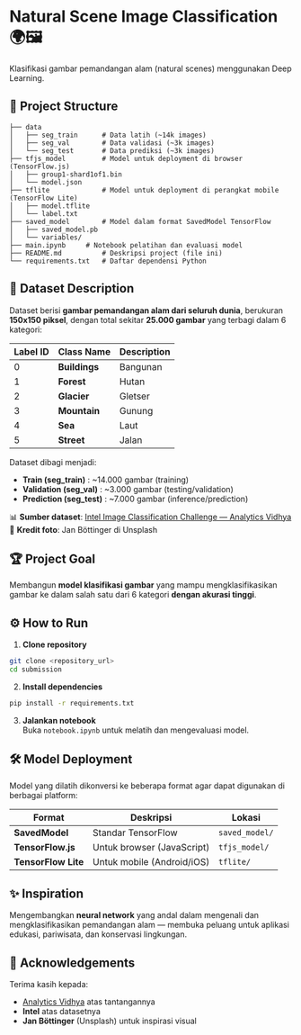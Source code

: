 
# Natural Scene Image Classification 🌍🖼️

Klasifikasi gambar pemandangan alam (natural scenes) menggunakan Deep Learning.

## 📂 Project Structure

```
├── data
│   ├── seg_train      # Data latih (~14k images)
│   ├── seg_val        # Data validasi (~3k images)
│   └── seg_test       # Data prediksi (~3k images)
├── tfjs_model         # Model untuk deployment di browser (TensorFlow.js)
│   ├── group1-shard1of1.bin
│   └── model.json
├── tflite             # Model untuk deployment di perangkat mobile (TensorFlow Lite)
│   ├── model.tflite
│   └── label.txt
├── saved_model        # Model dalam format SavedModel TensorFlow
│   ├── saved_model.pb
│   └── variables/
├── main.ipynb     # Notebook pelatihan dan evaluasi model
├── README.md          # Deskripsi project (file ini)
└── requirements.txt   # Daftar dependensi Python
```

## 📝 Dataset Description

Dataset berisi **gambar pemandangan alam dari seluruh dunia**, berukuran **150x150 piksel**, dengan total sekitar **25.000 gambar** yang terbagi dalam 6 kategori:

| Label ID | Class Name | Description |
|----------|------------|-------------|
| 0 | **Buildings** | Bangunan |
| 1 | **Forest** | Hutan |
| 2 | **Glacier** | Gletser |
| 3 | **Mountain** | Gunung |
| 4 | **Sea** | Laut |
| 5 | **Street** | Jalan |

Dataset dibagi menjadi:

- **Train (seg_train)** : ~14.000 gambar (training)
- **Validation (seg_val)** : ~3.000 gambar (testing/validation)
- **Prediction (seg_test)** : ~7.000 gambar (inference/prediction)

📊 **Sumber dataset**: [Intel Image Classification Challenge — Analytics Vidhya](https://datahack.analyticsvidhya.com)  
📸 **Kredit foto**: Jan Böttinger di Unsplash

## 🏆 Project Goal

Membangun **model klasifikasi gambar** yang mampu mengklasifikasikan gambar ke dalam salah satu dari 6 kategori **dengan akurasi tinggi**.

## ⚙️ How to Run

1. **Clone repository**  
```bash
git clone <repository_url>
cd submission
```

2. **Install dependencies**  
```bash
pip install -r requirements.txt
```

3. **Jalankan notebook**  
Buka `notebook.ipynb` untuk melatih dan mengevaluasi model.

## 🛠️ Model Deployment

Model yang dilatih dikonversi ke beberapa format agar dapat digunakan di berbagai platform:

| Format | Deskripsi | Lokasi |
|--------|-----------|--------|
| **SavedModel** | Standar TensorFlow | `saved_model/` |
| **TensorFlow.js** | Untuk browser (JavaScript) | `tfjs_model/` |
| **TensorFlow Lite** | Untuk mobile (Android/iOS) | `tflite/` |

## ✨ Inspiration

Mengembangkan **neural network** yang andal dalam mengenali dan mengklasifikasikan pemandangan alam — membuka peluang untuk aplikasi edukasi, pariwisata, dan konservasi lingkungan.

## 🙏 Acknowledgements

Terima kasih kepada:

- [Analytics Vidhya](https://datahack.analyticsvidhya.com) atas tantangannya
- **Intel** atas datasetnya
- **Jan Böttinger** (Unsplash) untuk inspirasi visual
